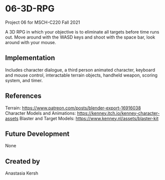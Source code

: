 # 06-3D-RPG
Project 06 for MSCH-C220 Fall 2021

A 3D RPG in which your objective is to eliminate all targets before time runs out. Move around with the WASD keys and shoot with the space bar, look around with your mouse.

## Implementation
Includes character dialogue, a third person animated character, keyboard and mouse control, interactable terrain objects, handheld weapon, scoring system, and timer.

## References
Terrain: https://www.patreon.com/posts/blender-export-16916038
Character Models and Animations: https://kenney.itch.io/kenney-character-assets
Blaster and Target Models: https://www.kenney.nl/assets/blaster-kit

## Future Development
None

## Created by
Anastasia Kersh
